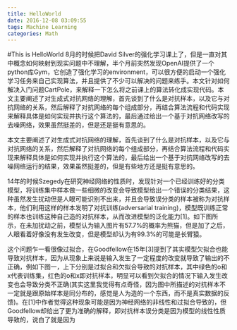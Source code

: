 ```yaml
---
title: HelloWorld
date: 2016-12-08 03:09:55
tags: Machine Learning
categories: Math
---
```


#This is HelloWorld
8月的时候把David Silver的强化学习课上了，但是一直对其中概念如何映射到现实问题中不理解，半个月前突然发现OpenAI提供了一个python库Gym，它创造了强化学习的environment，可以很方便的启动一个强化学习任务来自己实现算法，并且提供了不少可以解决的问题来练手。本文针对如何解决入门问题CartPole，来解释一下怎么将之前课上的算法转化成实现代码。本文主要阐述了对生成式对抗网络的理解，首先谈到了什么是对抗样本，以及它与对抗网络的关系，然后解释了对抗网络的每个组成部分，再结合算法流程和代码实现来解释具体是如何实现并执行这个算法的，最后通过给出一个基于对抗网络改写的去噪网络，效果虽然挺差的，但是还是挺有意思的。

<!-- more -->

本文主要阐述了对生成式对抗网络的理解，首先谈到了什么是对抗样本，以及它与对抗网络的关系，然后解释了对抗网络的每个组成部分，再结合算法流程和代码实现来解释具体是如何实现并执行这个算法的，最后给出一个基于对抗网络改写的去噪网络运行的结果，效果虽然挺差的，但是有些地方还是挺有意思的。


14年的时候Szegedy在研究神经网络的性质时，发现针对一个已经训练好的分类模型，将训练集中样本做一些细微的改变会导致模型给出一个错误的分类结果，这种虽然发生扰动但是人眼可能识别不出来，并且会导致误分类的样本被称为对抗样本，他们利用这样的样本发明了对抗训练(adversarial training)，模型既训练正常的样本也训练这种自己造的对抗样本，从而改进模型的泛化能力[1]。如下图所示，在未加扰动之前，模型认为输入图片有57.7%的概率为熊猫，但是加了之后，人眼看着好像没有发生改变，但是模型却认为有99.3%的可能是长臂猿。


这个问题乍一看很像过拟合，在Goodfellow在15年[3]提到了其实模型欠拟合也能导致对抗样本，因为从现象上来说是输入发生了一定程度的改变就导致了输出的不正确，例如下图一，上下分别是过拟合和欠拟合导致的对抗样本，其中绿色的o和x代表训练集，红色的o和x即对抗样本，明显可以看到欠拟合的情况下输入发生改变也会导致分类不正确(其实这里我觉得有点奇怪，因为图中所描述的对抗样本不一定就是跟原始样本是同分布的，感觉是人为造的一个东西，而不是真实数据的反馈)。在[1]中作者觉得这种现象可能是因为神经网络的非线性和过拟合导致的，但Goodfellow却给出了更为准确的解释，即对抗样本误分类是因为模型的线性性质导致的，说白了就是因为
